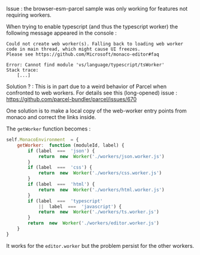 Issue : the browser-esm-parcel sample was only working for features not requiring workers.

When trying to enable typescript (and thus the typescript worker) the following message appeared in the console :

```
Could not create web worker(s). Falling back to loading web worker
code in main thread, which might cause UI freezes. 
Please see https://github.com/Microsoft/monaco-editor#faq 

Error: Cannot find module 'vs/language/typescript/tsWorker'
Stack trace:
	[...]
```

Solution ? :
This is in part due to a weird behavior of Parcel when confronted to web workers. For details see this (long-opened) issue : https://github.com/parcel-bundler/parcel/issues/670

One solution is to make a local copy of the web-worker entry points from monaco and correct the links inside.

The `getWorker` function becomes :

```js
self.MonacoEnvironment  = {
	getWorker:  function (moduleId, label) {
		if (label  ===  'json') {
			return  new  Worker('./workers/json.worker.js')
		}
		if (label  ===  'css') {
			return  new  Worker('./workers/css.worker.js')
		}
		if (label  ===  'html') {
			return  new  Worker('./workers/html.worker.js')
		}
		if (label  ===  'typescript'  
			||  label  ===  'javascript') {
			return  new  Worker('./workers/ts.worker.js')
		}
		return  new  Worker('./workers/editor.worker.js')
	}
}
```

It works for the `editor.worker` but the problem persist for the other workers.